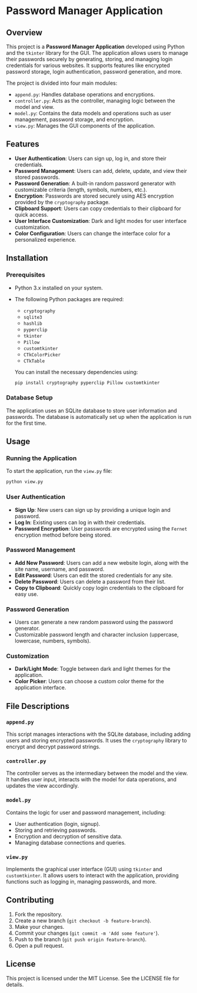 # Password Manager Application

## Overview

This project is a **Password Manager Application** developed using Python and the `tkinter` library for the GUI. The application allows users to manage their passwords securely by generating, storing, and managing login credentials for various websites. It supports features like encrypted password storage, login authentication, password generation, and more.

The project is divided into four main modules:
- `append.py`: Handles database operations and encryptions.
- `controller.py`: Acts as the controller, managing logic between the model and view.
- `model.py`: Contains the data models and operations such as user management, password storage, and encryption.
- `view.py`: Manages the GUI components of the application.

## Features

- **User Authentication**: Users can sign up, log in, and store their credentials.
- **Password Management**: Users can add, delete, update, and view their stored passwords.
- **Password Generation**: A built-in random password generator with customizable criteria (length, symbols, numbers, etc.).
- **Encryption**: Passwords are stored securely using AES encryption provided by the `cryptography` package.
- **Clipboard Support**: Users can copy credentials to their clipboard for quick access.
- **User Interface Customization**: Dark and light modes for user interface customization.
- **Color Configuration**: Users can change the interface color for a personalized experience.

## Installation

### Prerequisites

- Python 3.x installed on your system.
- The following Python packages are required:
  - `cryptography`
  - `sqlite3`
  - `hashlib`
  - `pyperclip`
  - `tkinter`
  - `Pillow`
  - `customtkinter`
  - `CTkColorPicker`
  - `CTkTable`
  
  You can install the necessary dependencies using:

  ```bash
  pip install cryptography pyperclip Pillow customtkinter

### Database Setup

The application uses an SQLite database to store user information and passwords. The database is automatically set up when the application is run for the first time.

## Usage

### Running the Application

To start the application, run the `view.py` file:

```bash
python view.py
```

### User Authentication

- **Sign Up**: New users can sign up by providing a unique login and password.
- **Log In**: Existing users can log in with their credentials.
- **Password Encryption**: User passwords are encrypted using the `Fernet` encryption method before being stored.

### Password Management

- **Add New Password**: Users can add a new website login, along with the site name, username, and password.
- **Edit Password**: Users can edit the stored credentials for any site.
- **Delete Password**: Users can delete a password from their list.
- **Copy to Clipboard**: Quickly copy login credentials to the clipboard for easy use.

### Password Generation

- Users can generate a new random password using the password generator.
- Customizable password length and character inclusion (uppercase, lowercase, numbers, symbols).

### Customization

- **Dark/Light Mode**: Toggle between dark and light themes for the application.
- **Color Picker**: Users can choose a custom color theme for the application interface.

## File Descriptions

### `append.py`

This script manages interactions with the SQLite database, including adding users and storing encrypted passwords. It uses the `cryptography` library to encrypt and decrypt password strings.

### `controller.py`

The controller serves as the intermediary between the model and the view. It handles user input, interacts with the model for data operations, and updates the view accordingly.

### `model.py`

Contains the logic for user and password management, including:
- User authentication (login, signup).
- Storing and retrieving passwords.
- Encryption and decryption of sensitive data.
- Managing database connections and queries.

### `view.py`

Implements the graphical user interface (GUI) using `tkinter` and `customtkinter`. It allows users to interact with the application, providing functions such as logging in, managing passwords, and more.

## Contributing

1. Fork the repository.
2. Create a new branch (`git checkout -b feature-branch`).
3. Make your changes.
4. Commit your changes (`git commit -m 'Add some feature'`).
5. Push to the branch (`git push origin feature-branch`).
6. Open a pull request.

## License

This project is licensed under the MIT License. See the LICENSE file for details.
